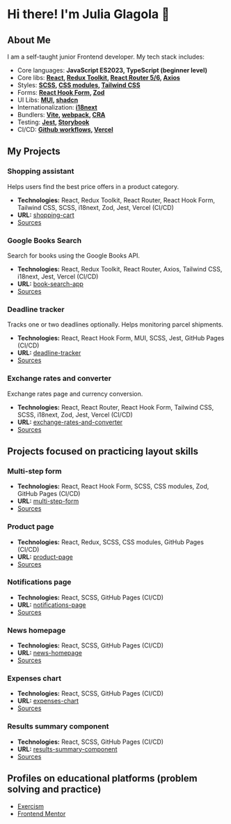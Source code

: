 # Hi there! I'm Julia Glagola 👋

## About Me

I am a self-taught junior Frontend developer. My tech stack includes:

- Core languages: **JavaScript ES2023, TypeScript (beginner level)**
- Core libs: **[React](https://react.dev/), [Redux Toolkit](https://redux-toolkit.js.org/), [React Router 5/6](https://reactrouter.com/), [Axios](https://axios-http.com/)**
- Styles: **[SCSS](https://sass-lang.com/), [CSS modules](https://github.com/css-modules/css-modules), [Tailwind CSS](https://tailwindcss.com/)**
- Forms: **[React Hook Form](https://react-hook-form.com/), [Zod](https://zod.dev/)**
- UI Libs: **[MUI](https://mui.com/), [shadcn](https://ui.shadcn.com/)**
- Internationalization: **[i18next](https://www.i18next.com/)**
- Bundlers: **[Vite](https://vitejs.dev/), [webpack](https://webpack.js.org/), [CRA](https://create-react-app.dev/)**
- Testing: **[Jest](https://jestjs.io/), [Storybook](https://storybook.js.org/)**
- CI/CD: **[Github workflows](https://docs.github.com/en/actions/using-workflows/about-workflows), [Vercel](https://vercel.com/)**

## My Projects

### Shopping assistant

Helps users find the best price offers in a product category.
- **Technologies:** React, Redux Toolkit, React Router, React Hook Form, Tailwind CSS, SCSS, i18next, Zod, Jest, Vercel (CI/CD)
- **URL:** [shopping-cart](https://shopping-cart-11omnkxt7-vincoras-projects.vercel.app/)
- [Sources](https://github.com/vincora/shopping-assistant)


### Google Books Search

Search for books using the Google Books API.
- **Technologies:** React, Redux Toolkit, React Router, Axios, Tailwind CSS, i18next, Jest, Vercel (CI/CD)
- **URL:** [book-search-app](https://book-search-app-phi.vercel.app/)
- [Sources](https://github.com/vincora/book-search-app)


### Deadline tracker

Tracks one or two deadlines optionally. Helps monitoring parcel shipments.
- **Technologies:** React, React Hook Form, MUI, SCSS, Jest, GitHub Pages (CI/CD)
- **URL:** [deadline-tracker](https://deadline-tracker-2436rmhll-vincora.vercel.app/)
- [Sources](https://github.com/vincora/terms-tracker)


### Exchange rates and converter

Exchange rates page and currency conversion.
- **Technologies:** React, React Router, React Hook Form, Tailwind CSS, SCSS, i18next, Zod, Jest, Vercel (CI/CD)
- **URL:** [exchange-rates-and-converter](https://vite-exchange-rates-and-converter-al0eln6qc-vincora.vercel.app/)
- [Sources](https://github.com/vincora/vite-project)


## Projects focused on practicing layout skills

### Multi-step form

- **Technologies:** React, React Hook Form, SCSS, CSS modules, Zod, GitHub Pages (CI/CD)
- **URL:** [multi-step-form](https://multi-step-form-au7teing7-vincora.vercel.app/)
- [Sources](https://github.com/vincora/multi-step-form)


### Product page

- **Technologies:** React, Redux, SCSS, CSS modules, GitHub Pages (CI/CD)
- **URL:** [product-page](https://product-page-main-lm3kihq72-vincora.vercel.app/)
- [Sources](https://github.com/vincora/product-page-main)


### Notifications page

- **Technologies:** React, SCSS, GitHub Pages (CI/CD)
- **URL:** [notifications-page](https://vincora.github.io/notifications-page/)
- [Sources](https://github.com/vincora/notifications-page)


### News homepage

- **Technologies:** React, SCSS, GitHub Pages (CI/CD)
- **URL:** [news-homepage](https://vincora.github.io/news-homepage/)
- [Sources](https://github.com/vincora/news-homepage)


### Expenses chart

- **Technologies:** React, SCSS, GitHub Pages (CI/CD)
- **URL:** [expenses-chart](https://vincora.github.io/expenses-chart/)
- [Sources](https://github.com/vincora/expenses-chart)


### Results summary component

- **Technologies:** React, SCSS, GitHub Pages (CI/CD)
- **URL:** [results-summary-component](https://vincora.github.io/results-summary-component/)
- [Sources](https://github.com/vincora/results-summary-component)


## Profiles on educational platforms (problem solving and practice)

- [Exercism](https://exercism.org/profiles/vincora)
- [Frontend Mentor](https://www.frontendmentor.io/profile/vincora)